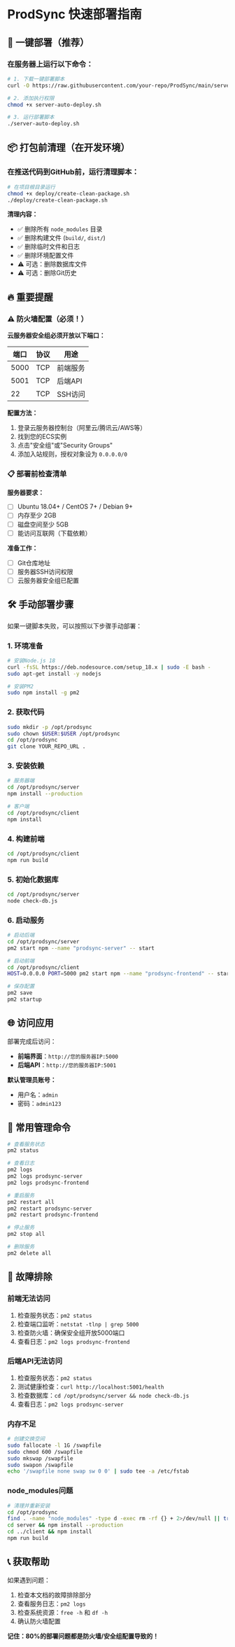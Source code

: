 # ProdSync 快速部署指南

## 🚀 一键部署（推荐）

### 在服务器上运行以下命令：

```bash
# 1. 下载一键部署脚本
curl -O https://raw.githubusercontent.com/your-repo/ProdSync/main/server-auto-deploy.sh

# 2. 添加执行权限
chmod +x server-auto-deploy.sh

# 3. 运行部署脚本
./server-auto-deploy.sh
```

## 📦 打包前清理（在开发环境）

### 在推送代码到GitHub前，运行清理脚本：

```bash
# 在项目根目录运行
chmod +x deploy/create-clean-package.sh
./deploy/create-clean-package.sh
```

**清理内容：**
- ✅ 删除所有 `node_modules` 目录
- ✅ 删除构建文件 (`build/`, `dist/`)
- ✅ 删除临时文件和日志
- ✅ 删除环境配置文件
- ⚠️ 可选：删除数据库文件
- ⚠️ 可选：删除Git历史

## 🔥 重要提醒

### ⚠️ 防火墙配置（必须！）

**云服务器安全组必须开放以下端口：**

| 端口 | 协议 | 用途 |
|------|------|------|
| 5000 | TCP | 前端服务 |
| 5001 | TCP | 后端API |
| 22   | TCP | SSH访问 |

**配置方法：**
1. 登录云服务器控制台（阿里云/腾讯云/AWS等）
2. 找到您的ECS实例
3. 点击"安全组"或"Security Groups"
4. 添加入站规则，授权对象设为 `0.0.0.0/0`

### 📋 部署前检查清单

**服务器要求：**
- [ ] Ubuntu 18.04+ / CentOS 7+ / Debian 9+
- [ ] 内存至少 2GB
- [ ] 磁盘空间至少 5GB
- [ ] 能访问互联网（下载依赖）

**准备工作：**
- [ ] Git仓库地址
- [ ] 服务器SSH访问权限
- [ ] 云服务器安全组已配置

## 🛠️ 手动部署步骤

如果一键脚本失败，可以按照以下步骤手动部署：

### 1. 环境准备
```bash
# 安装Node.js 18
curl -fsSL https://deb.nodesource.com/setup_18.x | sudo -E bash -
sudo apt-get install -y nodejs

# 安装PM2
sudo npm install -g pm2
```

### 2. 获取代码
```bash
sudo mkdir -p /opt/prodsync
sudo chown $USER:$USER /opt/prodsync
cd /opt/prodsync
git clone YOUR_REPO_URL .
```

### 3. 安装依赖
```bash
# 服务器端
cd /opt/prodsync/server
npm install --production

# 客户端
cd /opt/prodsync/client
npm install
```

### 4. 构建前端
```bash
cd /opt/prodsync/client
npm run build
```

### 5. 初始化数据库
```bash
cd /opt/prodsync/server
node check-db.js
```

### 6. 启动服务
```bash
# 启动后端
cd /opt/prodsync/server
pm2 start npm --name "prodsync-server" -- start

# 启动前端
cd /opt/prodsync/client
HOST=0.0.0.0 PORT=5000 pm2 start npm --name "prodsync-frontend" -- start

# 保存配置
pm2 save
pm2 startup
```

## 🌐 访问应用

部署完成后访问：
- **前端界面**：`http://您的服务器IP:5000`
- **后端API**：`http://您的服务器IP:5001`

**默认管理员账号：**
- 用户名：`admin`
- 密码：`admin123`

## 🔧 常用管理命令

```bash
# 查看服务状态
pm2 status

# 查看日志
pm2 logs
pm2 logs prodsync-server
pm2 logs prodsync-frontend

# 重启服务
pm2 restart all
pm2 restart prodsync-server
pm2 restart prodsync-frontend

# 停止服务
pm2 stop all

# 删除服务
pm2 delete all
```

## 🐛 故障排除

### 前端无法访问
1. 检查服务状态：`pm2 status`
2. 检查端口监听：`netstat -tlnp | grep 5000`
3. 检查防火墙：确保安全组开放5000端口
4. 查看日志：`pm2 logs prodsync-frontend`

### 后端API无法访问
1. 检查服务状态：`pm2 status`
2. 测试健康检查：`curl http://localhost:5001/health`
3. 检查数据库：`cd /opt/prodsync/server && node check-db.js`
4. 查看日志：`pm2 logs prodsync-server`

### 内存不足
```bash
# 创建交换空间
sudo fallocate -l 1G /swapfile
sudo chmod 600 /swapfile
sudo mkswap /swapfile
sudo swapon /swapfile
echo '/swapfile none swap sw 0 0' | sudo tee -a /etc/fstab
```

### node_modules问题
```bash
# 清理并重新安装
cd /opt/prodsync
find . -name "node_modules" -type d -exec rm -rf {} + 2>/dev/null || true
cd server && npm install --production
cd ../client && npm install
npm run build
```

## 📞 获取帮助

如果遇到问题：
1. 检查本文档的故障排除部分
2. 查看服务日志：`pm2 logs`
3. 检查系统资源：`free -h` 和 `df -h`
4. 确认防火墙配置

**记住：80%的部署问题都是防火墙/安全组配置导致的！** 